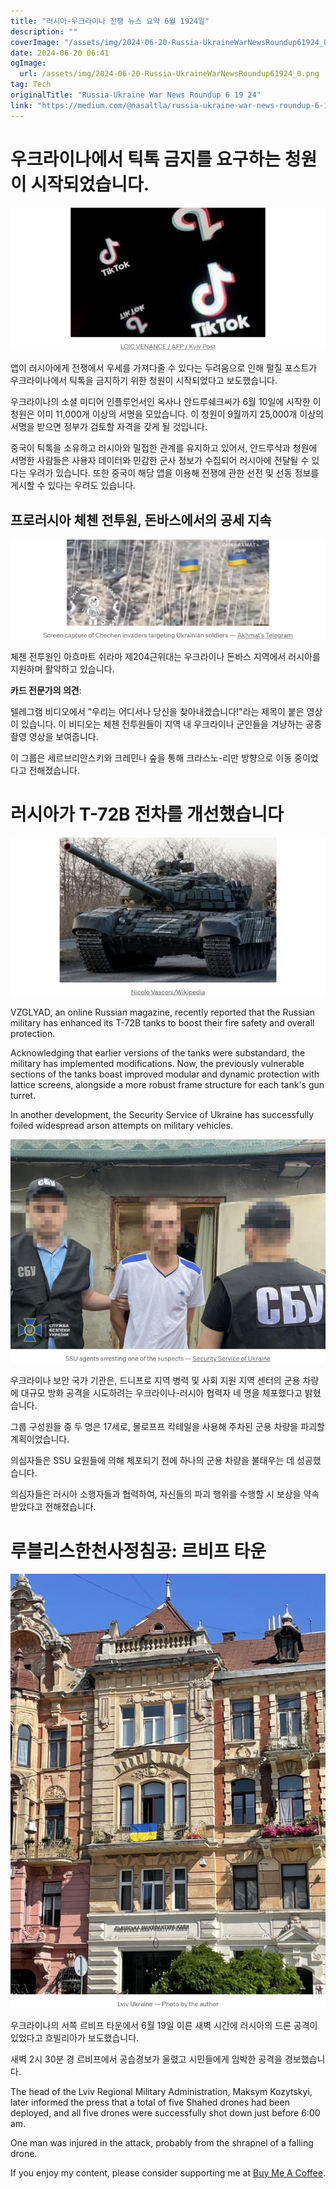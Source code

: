 ```yaml
---
title: "러시아-우크라이나 전쟁 뉴스 요약 6월 1924일"
description: ""
coverImage: "/assets/img/2024-06-20-Russia-UkraineWarNewsRoundup61924_0.png"
date: 2024-06-20 06:41
ogImage: 
  url: /assets/img/2024-06-20-Russia-UkraineWarNewsRoundup61924_0.png
tag: Tech
originalTitle: "Russia-Ukraine War News Roundup 6 19 24"
link: "https://medium.com/@nasaltla/russia-ukraine-war-news-roundup-6-19-24-e1088ae03be1"
---
```



# 우크라이나에서 틱톡 금지를 요구하는 청원이 시작되었습니다.

![Link to the image](/assets/img/2024-06-20-Russia-UkraineWarNewsRoundup61924_0.png)

앱이 러시아에게 전쟁에서 우세를 가져다줄 수 있다는 두려움으로 인해 펄질 포스트가 우크라이나에서 틱톡을 금지하기 위한 청원이 시작되었다고 보도했습니다.

우크라이나의 소셜 미디어 인플루언서인 옥사나 안드루쉐크씨가 6월 10일에 시작한 이 청원은 이미 11,000개 이상의 서명을 모았습니다. 이 청원이 9월까지 25,000개 이상의 서명을 받으면 정부가 검토할 자격을 갖게 될 것입니다.

<div class="content-ad"></div>

중국이 틱톡을 소유하고 러시아와 밀접한 관계를 유지하고 있어서, 안드루샥과 청원에 서명한 사람들은 사용자 데이터와 민감한 군사 정보가 수집되어 러시아에 전달될 수 있다는 우려가 있습니다. 또한 중국이 해당 앱을 이용해 전쟁에 관한 선전 및 선동 정보를 게시할 수 있다는 우려도 있습니다.

## 프로러시아 체첸 전투원, 돈바스에서의 공세 지속

![Chechen Fighters](/assets/img/2024-06-20-Russia-UkraineWarNewsRoundup61924_1.png)

체첸 전투원인 아흐마트 쉬라마 제204근위대는 우크라이나 돈바스 지역에서 러시아를 지원하며 활약하고 있습니다.

<div class="content-ad"></div>

**카드 전문가의 의견**:

텔레그램 비디오에서 "우리는 어디서나 당신을 찾아내겠습니다!"라는 제목이 붙은 영상이 있습니다. 이 비디오는 체첸 전투원들이 지역 내 우크라이나 군인들을 겨냥하는 공중 촬영 영상을 보여줍니다.

이 그룹은 세르브리안스키와 크레민나 숲을 통해 크라스노-리만 방향으로 이동 중이었다고 전해졌습니다.

# 러시아가 T-72B 전차를 개선했습니다

![러시아-우크라이나전쟁 뉴스 요약](/assets/img/2024-06-20-Russia-UkraineWarNewsRoundup61924_2.png)

<div class="content-ad"></div>

VZGLYAD, an online Russian magazine, recently reported that the Russian military has enhanced its T-72B tanks to boost their fire safety and overall protection.

Acknowledging that earlier versions of the tanks were substandard, the military has implemented modifications. Now, the previously vulnerable sections of the tanks boast improved modular and dynamic protection with lattice screens, alongside a more robust frame structure for each tank's gun turret.

In another development, the Security Service of Ukraine has successfully foiled widespread arson attempts on military vehicles.

![Image](/assets/img/2024-06-20-Russia-UkraineWarNewsRoundup61924_3.png)

<div class="content-ad"></div>

우크라이나 보안 국가 기관은, 드니프로 지역 병력 및 사회 지원 지역 센터의 군용 차량에 대규모 방화 공격을 시도하려는 우크라이나-러시아 협력자 네 명을 체포했다고 밝혔습니다.

그룹 구성원들 중 두 명은 17세로, 몰로프프 칵테일을 사용해 주차된 군용 차량을 파괴할 계획이었습니다.

의심자들은 SSU 요원들에 의해 체포되기 전에 하나의 군용 차량을 불태우는 데 성공했습니다.

의심자들은 러시아 소행자들과 협력하여, 자신들의 파괴 행위를 수행할 시 보상을 약속 받았다고 전해졌습니다.

<div class="content-ad"></div>

# 루블리스한천사정침공: 르비프 타운 

![Link to the image](/assets/img/2024-06-20-Russia-UkraineWarNewsRoundup61924_4.png)

우크라이나의 서쪽 르비프 타운에서 6월 19일 이른 새벽 시간에 러시아의 드론 공격이 있었다고 흐빌리아가 보도했습니다. 

새벽 2시 30분 경 르비프에서 공습경보가 울렸고 시민들에게 임박한 공격을 경보했습니다.

<div class="content-ad"></div>

The head of the Lviv Regional Military Administration, Maksym Kozytskyi, later informed the press that a total of five Shahed drones had been deployed, and all five drones were successfully shot down just before 6:00 am.

One man was injured in the attack, probably from the shrapnel of a falling drone.

If you enjoy my content, please consider supporting me at [Buy Me A Coffee](https://www.buymeacoffee.com/kevino).